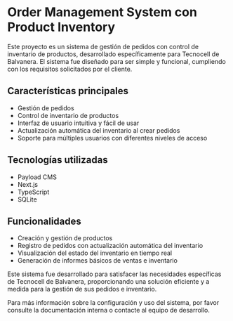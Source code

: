 # Order Management System con Product Inventory

Este proyecto es un sistema de gestión de pedidos con control de inventario de productos, desarrollado específicamente para Tecnocell de Balvanera. El sistema fue diseñado para ser simple y funcional, cumpliendo con los requisitos solicitados por el cliente.

## Características principales

- Gestión de pedidos
- Control de inventario de productos
- Interfaz de usuario intuitiva y fácil de usar
- Actualización automática del inventario al crear pedidos
- Soporte para múltiples usuarios con diferentes niveles de acceso

## Tecnologías utilizadas

- Payload CMS
- Next.js
- TypeScript
- SQLite

## Funcionalidades

- Creación y gestión de productos
- Registro de pedidos con actualización automática del inventario
- Visualización del estado del inventario en tiempo real
- Generación de informes básicos de ventas e inventario

Este sistema fue desarrollado para satisfacer las necesidades específicas de Tecnocell de Balvanera, proporcionando una solución eficiente y a medida para la gestión de sus pedidos e inventario.

Para más información sobre la configuración y uso del sistema, por favor consulte la documentación interna o contacte al equipo de desarrollo.